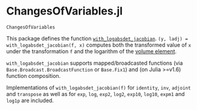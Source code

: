 # ChangesOfVariables.jl

```@docs
ChangesOfVariables
```

This package defines the function [`with_logabsdet_jacobian`](@ref). `(y, ladj) = with_logabsdet_jacobian(f, x)` computes both the transformed value of `x` under the transformation `f` and the logarithm of the [volume element](https://en.wikipedia.org/wiki/Volume_element).

`with_logabsdet_jacobian` supports mapped/broadcasted functions (via `Base.Broadcast.BroadcastFunction` or `Base.Fix1`) and (on Julia >=v1.6) function composition.

Implementations of `with_logabsdet_jacobian(f)` for `identity`, `inv`, `adjoint` and `transpose` as well as for `exp`, `log`, `exp2`, `log2`, `exp10`, `log10`, `expm1` and `log1p` are included.
